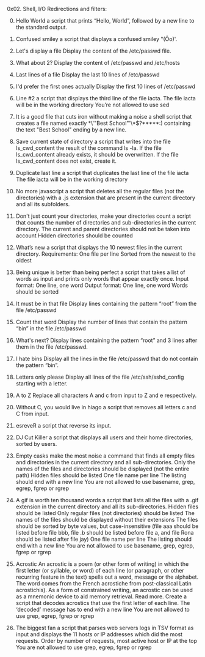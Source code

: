 0x02. Shell, I/O Redirections and filters:

0. Hello World
a script that prints “Hello, World”, followed by a new line to the standard output.
   
1. Confused smiley
a script that displays a confused smiley "(Ôo)'.
   
2. Let's display a file
Display the content of the /etc/passwd file.
   
3. What about 2?
Display the content of /etc/passwd and /etc/hosts
   
4. Last lines of a file
Display the last 10 lines of /etc/passwd
   
5. I'd prefer the first ones actually
Display the first 10 lines of /etc/passwd
   
6. Line #2
a script that displays the third line of the file iacta.
The file iacta will be in the working directory
You’re not allowed to use sed
 
7. It is a good file that cuts iron without making a noise
a shell script that creates a file named exactly \*\\'"Best School"\'\\*$\?\*\*\*\*\*:) containing the text "Best School" ending by a new line.

8. Save current state of directory
a script that writes into the file ls_cwd_content the result of the command ls -la. If the file ls_cwd_content already exists, it should be overwritten. If the file ls_cwd_content does not exist, create it.
   
9. Duplicate last line
a script that duplicates the last line of the file iacta
The file iacta will be in the working directory

10. No more javascript
a script that deletes all the regular files (not the directories) with a .js extension that are present in the current directory and all its subfolders.

11. Don't just count your directories, make your directories count
a script that counts the number of directories and sub-directories in the current directory.
The current and parent directories should not be taken into account
Hidden directories should be counted
   
12. What’s new
a script that displays the 10 newest files in the current directory.
Requirements:
One file per line
Sorted from the newest to the oldest
   
13. Being unique is better than being perfect
a script that takes a list of words as input and prints only words that appear exactly once.
Input format: One line, one word
Output format: One line, one word
Words should be sorted

14. It must be in that file
Display lines containing the pattern “root” from the file /etc/passwd

15. Count that word
Display the number of lines that contain the pattern “bin” in the file /etc/passwd

16. What's next?
Display lines containing the pattern “root” and 3 lines after them in the file /etc/passwd.
   
17. I hate bins
Display all the lines in the file /etc/passwd that do not contain the pattern “bin”.
   
18. Letters only please
Display all lines of the file /etc/ssh/sshd_config starting with a letter.

19. A to Z
Replace all characters A and c from input to Z and e respectively.

20. Without C, you would live in hiago
a script that removes all letters c and C from input.

21. esreveR
a script that reverse its input.
   
22. DJ Cut Killer
a script that displays all users and their home directories, sorted by users.

23. Empty casks make the most noise
a command that finds all empty files and directories in the current directory and all sub-directories.
Only the names of the files and directories should be displayed (not the entire path)
Hidden files should be listed
One file name per line
The listing should end with a new line
You are not allowed to use basename, grep, egrep, fgrep or rgrep

24. A gif is worth ten thousand words
a script that lists all the files with a .gif extension in the current directory and all its sub-directories.
Hidden files should be listed
Only regular files (not directories) should be listed
The names of the files should be displayed without their extensions
The files should be sorted by byte values, but case-insensitive (file aaa should be listed before file bbb, file .b should be listed before file a, and file Rona should be listed after file jay)
One file name per line
The listing should end with a new line
You are not allowed to use basename, grep, egrep, fgrep or rgrep

25. Acrostic
An acrostic is a poem (or other form of writing) in which the first letter (or syllable, or word) of each line (or paragraph, or other recurring feature in the text) spells out a word, message or the alphabet. The word comes from the French acrostiche from post-classical Latin acrostichis). As a form of constrained writing, an acrostic can be used as a mnemonic device to aid memory retrieval. Read more.
Create a script that decodes acrostics that use the first letter of each line.
The ‘decoded’ message has to end with a new line
You are not allowed to use grep, egrep, fgrep or rgrep
   
26. The biggest fan
a script that parses web servers logs in TSV format as input and displays the 11 hosts or IP addresses which did the most requests.
Order by number of requests, most active host or IP at the top
You are not allowed to use grep, egrep, fgrep or rgrep
